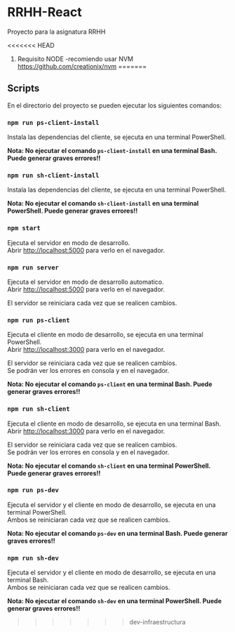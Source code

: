 # RRHH-React

Proyecto para la asignatura RRHH

<<<<<<< HEAD

1) Requisito NODE
-recomiendo usar NVM 
 https://github.com/creationix/nvm
=======
## Scripts

En el directorio del proyecto se pueden ejecutar los siguientes comandos:

### `npm run ps-client-install`
Instala las dependencias del cliente, se ejecuta en una terminal PowerShell.

**Nota: No ejecutar el comando `ps-client-install` en una terminal Bash. Puede generar graves errores!!**

### `npm run sh-client-install`
Instala las dependencias del cliente, se ejecuta en una terminal PowerShell.

**Nota: No ejecutar el comando `sh-client-install` en una terminal PowerShell. Puede generar graves errores!!**

### `npm start`

Ejecuta el servidor en modo de desarrollo.<br/>
Abrir [http://localhost:5000](http://localhost:5000) para verlo en el navegador.

### `npm run server`

Ejecuta el servidor en modo de desarrollo automatico.<br/>
Abrir [http://localhost:5000](http://localhost:5000) para verlo en el navegador.

El servidor se reiniciara cada vez que se realicen cambios.

### `npm run ps-client`

Ejecuta el cliente en modo de desarrollo, se ejecuta en una terminal PowerShell.<br/>
Abrir [http://localhost:3000](http://localhost:3000) para verlo en el navegador.

El servidor se reiniciara cada vez que se realicen cambios.<br/>
Se podrán ver los errores en consola y en el navegador.

**Nota: No ejecutar el comando `ps-client` en una terminal Bash. Puede generar graves errores!!**

### `npm run sh-client`

Ejecuta el cliente en modo de desarrollo, se ejecuta en una terminal Bash.<br/>
Abrir [http://localhost:3000](http://localhost:3000) para verlo en el navegador.

El servidor se reiniciara cada vez que se realicen cambios.<br/>
Se podrán ver los errores en consola y en el navegador.

**Nota: No ejecutar el comando `sh-client` en una terminal PowerShell. Puede generar graves errores!!**

### `npm run ps-dev`

Ejecuta el servidor y el cliente en modo de desarrollo, se ejecuta en una terminal PowerShell.<br/>
Ambos se reiniciaran cada vez que se realicen cambios.

**Nota: No ejecutar el comando `ps-dev` en una terminal Bash. Puede generar graves errores!!**

### `npm run sh-dev`

Ejecuta el servidor y el cliente en modo de desarrollo, se ejecuta en una terminal Bash.<br/>
Ambos se reiniciaran cada vez que se realicen cambios.

**Nota: No ejecutar el comando `sh-dev` en una terminal PowerShell. Puede generar graves errores!!**
>>>>>>> dev-infraestructura
